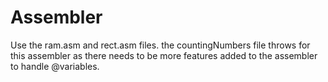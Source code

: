 # Assembler

Use the ram.asm and rect.asm files. the countingNumbers file throws for this assembler as there needs to be more features added to the assembler to handle @variables. 
